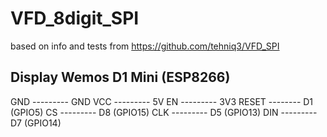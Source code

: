 # VFD_8digit_SPI
based on info and tests from https://github.com/tehniq3/VFD_SPI

Display        Wemos D1 Mini (ESP8266)
--------------------------------------
GND  --------- GND
VCC  --------- 5V
EN   --------- 3V3
RESET -------- D1 (GPIO5)
CS   --------- D8 (GPIO15)
CLK  --------- D5 (GPIO13)
DIN  --------- D7 (GPIO14)

